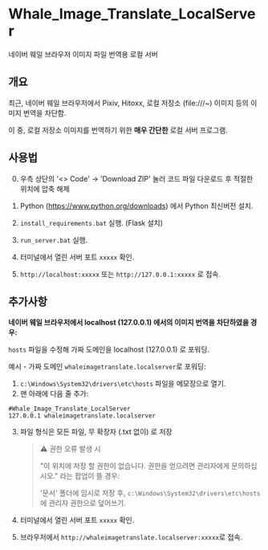 # Whale_Image_Translate_LocalServer
네이버 웨일 브라우저 이미지 파일 번역용 로컬 서버

## 개요

최근, 네이버 웨일 브라우저에서 Pixiv, Hitoxx, 로컬 저장소 (file:///~) 이미지 등의 이미지 번역을 차단함.

이 중, 로컬 저장소 이미지를 번역하기 위한 **매우 간단한** 로컬 서버 프로그램.

## 사용법

0. 우측 상단의 '<> Code' → 'Download ZIP' 눌러 코드 파일 다운로드 후 적절한 위치에 압축 해제

1. Python (https://www.python.org/downloads) 에서 Python 최신버전 설치.

2. `install_requirements.bat` 실행. (Flask 설치)

3. `run_server.bat` 실행.

4. 터미널에서 열린 서버 포트 `xxxxx` 확인.

5. `http://localhost:xxxxx` 또는 `http://127.0.0.1:xxxxx` 로 접속.








## 추가사항
**네이버 웨일 브라우저에서 localhost (127.0.0.1) 에서의 이미지 번역을 차단하였을 경우:**

`hosts` 파일을 수정해 가짜 도메인을 localhost (127.0.0.1) 로 포워딩.

예시 - 가짜 도메인 `whaleimagetranslate.localserver`로 포워딩:

1. `c:\Windows\System32\drivers\etc\hosts` 파일을 메모장으로 열기.
2. 맨 아래에 다음 줄 추가:
```
#Whale_Image_Translate_LocalServer
127.0.0.1 whaleimagetranslate.localserver
```
3. 파일 형식은 모든 파일, 무 확장자 (.txt 없이) 로 저장

    >⚠️ 권한 오류 발생 시
    >
    >"이 위치에 저장 할 권한이 없습니다. 권한을 얻으려면 관리자에게 문의하십시오." 라는 팝업이 뜰 경우:
    >
    >'문서' 폴더에 임시로 저장 후, `c:\Windows\System32\drivers\etc\hosts` 에 관리자 권한으로 덮어쓰기.

4. 터미널에서 열린 서버 포트 `xxxxx` 확인.
5. 브라우저에서 `http://whaleimagetranslate.localserver:xxxxx`로 접속.
